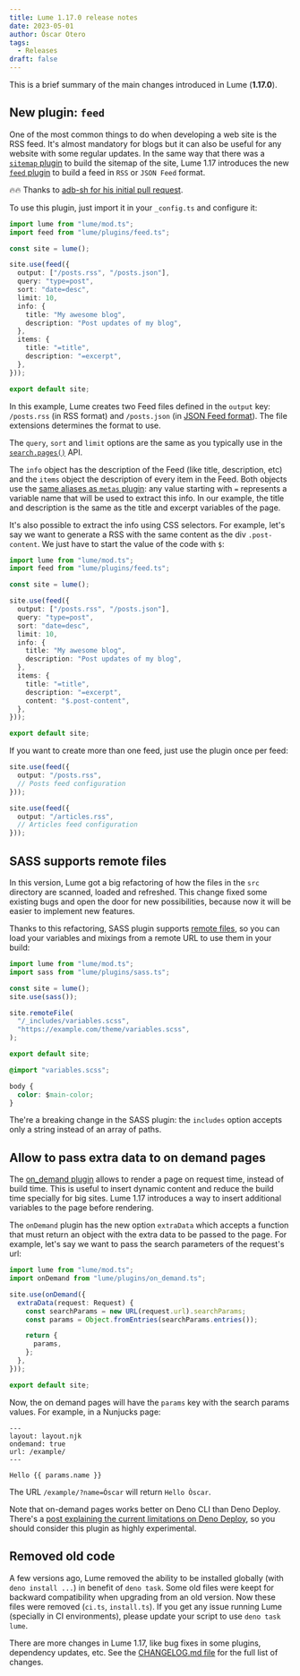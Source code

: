 ```yaml
---
title: Lume 1.17.0 release notes
date: 2023-05-01
author: Óscar Otero
tags:
  - Releases
draft: false
---
```


This is a brief summary of the main changes introduced in Lume (**1.17.0**).

<!-- more -->

## New plugin: `feed`

One of the most common things to do when developing a web site is the RSS feed.
It's almost mandatory for blogs but it can also be useful for any website with
some regular updates. In the same way that there was a
[`sitemap` plugin](https://lume.land/plugins/sitemap/) to build the sitemap of
the site, Lume 1.17 introduces the new
[`feed` plugin](https://lume.land/plugins/feed/) to build a feed in `RSS` or
`JSON Feed` format.

🔥🔥 Thanks to
[adb-sh for his initial pull request](https://github.com/lumeland/lume/pull/413).

To use this plugin, just import it in your `_config.ts` and configure it:

```ts
import lume from "lume/mod.ts";
import feed from "lume/plugins/feed.ts";

const site = lume();

site.use(feed({
  output: ["/posts.rss", "/posts.json"],
  query: "type=post",
  sort: "date=desc",
  limit: 10,
  info: {
    title: "My awesome blog",
    description: "Post updates of my blog",
  },
  items: {
    title: "=title",
    description: "=excerpt",
  },
}));

export default site;
```

In this example, Lume creates two Feed files defined in the `output` key:
`/posts.rss` (in RSS format) and `/posts.json` (in
[JSON Feed format](https://www.jsonfeed.org/)). The file extensions determines
the format to use.

The `query`, `sort` and `limit` options are the same as you typically use in the
[`search.pages()`](https://lume.land/plugins/search/) API.

The `info` object has the description of the Feed (like title, description, etc)
and the `items` object the description of every item in the Feed. Both objects
use the
[same aliases as `metas` plugin](https://lume.land/plugins/metas/#field-aliases):
any value starting with `=` represents a variable name that will be used to
extract this info. In our example, the title and description is the same as the
title and excerpt variables of the page.

It's also possible to extract the info using CSS selectors. For example, let's
say we want to generate a RSS with the same content as the div `.post-content`.
We just have to start the value of the code with `$`:

```ts
import lume from "lume/mod.ts";
import feed from "lume/plugins/feed.ts";

const site = lume();

site.use(feed({
  output: ["/posts.rss", "/posts.json"],
  query: "type=post",
  sort: "date=desc",
  limit: 10,
  info: {
    title: "My awesome blog",
    description: "Post updates of my blog",
  },
  items: {
    title: "=title",
    description: "=excerpt",
    content: "$.post-content",
  },
}));

export default site;
```

If you want to create more than one feed, just use the plugin once per feed:

```ts
site.use(feed({
  output: "/posts.rss",
  // Posts feed configuration
}));

site.use(feed({
  output: "/articles.rss",
  // Articles feed configuration
}));
```

## SASS supports remote files

In this version, Lume got a big refactoring of how the files in the `src`
directory are scanned, loaded and refreshed. This change fixed some existing
bugs and open the door for new possibilities, because now it will be easier to
implement new features.

Thanks to this refactoring, SASS plugin supports
[remote files](https://lume.land/docs/core/remote-files/), so you can load your
variables and mixings from a remote URL to use them in your build:

```ts
import lume from "lume/mod.ts";
import sass from "lume/plugins/sass.ts";

const site = lume();
site.use(sass());

site.remoteFile(
  "/_includes/variables.scss",
  "https://example.com/theme/variables.scss",
);

export default site;
```

```css
@import "variables.scss";

body {
  color: $main-color;
}
```

The're a breaking change in the SASS plugin: the `includes` option accepts only
a string instead of an array of paths.

## Allow to pass extra data to on demand pages

The [on_demand plugin](https://lume.land/plugins/on_demand/) allows to render a
page on request time, instead of build time. This is useful to insert dynamic
content and reduce the build time specially for big sites. Lume 1.17 introduces
a way to insert additional variables to the page before rendering.

The `onDemand` plugin has the new option `extraData` which accepts a function
that must return an object with the extra data to be passed to the page. For
example, let's say we want to pass the search parameters of the request's url:

```ts
import lume from "lume/mod.ts";
import onDemand from "lume/plugins/on_demand.ts";

site.use(onDemand({
  extraData(request: Request) {
    const searchParams = new URL(request.url).searchParams;
    const params = Object.fromEntries(searchParams.entries());

    return {
      params,
    };
  },
}));

export default site;
```

Now, the on demand pages will have the `params` key with the search params
values. For example, in a Nunjucks page:

```njk
---
layout: layout.njk
ondemand: true
url: /example/
---

Hello {{ params.name }}
```

The URL `/example/?name=Óscar` will return `Hello Òscar`.

Note that on-demand pages works better on Deno CLI than Deno Deploy. There's a
[post explaining the current limitations on Deno Deploy](./ondemand-plugin-november-2022.md),
so you should consider this plugin as highly experimental.

## Removed old code

A few versions ago, Lume removed the ability to be installed globally (with
`deno install ...`) in benefit of `deno task`. Some old files were keept for
backward compatibility when upgrading from an old version. Now these files were
removed (`ci.ts`, `install.ts`). If you get any issue running Lume (specially in
CI environments), please update your script to use `deno task lume`.

There are more changes in Lume 1.17, like bug fixes in some plugins, dependency
updates, etc. See the
[CHANGELOG.md file](https://github.com/lumeland/lume/blob/v1.17.0/CHANGELOG.md)
for the full list of changes.
